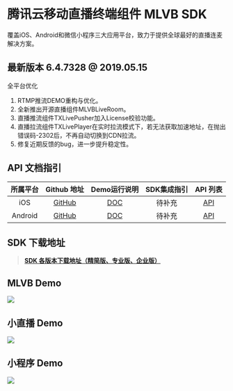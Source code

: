 # 腾讯云移动直播终端组件 MLVB SDK
覆盖iOS、Android和微信小程序三大应用平台，致力于提供全球最好的直播连麦解决方案。

## 最新版本 6.4.7328 @ 2019.05.15

全平台优化
1. RTMP推流DEMO重构与优化。
2. 全新推出开源直播组件MLVBLiveRoom。
3. 直播推流组件TXLivePusher加入License校验功能。
4. 直播拉流组件TXLivePlayer在实时拉流模式下，若无法获取加速地址，在抛出错误码-2302后，不再自动切换到CDN拉流。
5. 修复近期反馈的bug，进一步提升稳定性。 


## API 文档指引

| 所属平台 | Github 地址 | Demo运行说明 | SDK集成指引 | API 列表 |
|:---------:| :--------:|:--------:| :--------:|:--------:|
| iOS | [GitHub](https://github.com/tencentyun/MLVBSDK/tree/master/iOS)| [DOC](https://cloud.tencent.com/document/product/454/34750)| 待补充 | [API](https://cloud.tencent.com/document/product/454/19526) |
| Android | [GitHub](https://github.com/tencentyun/MLVBSDK/tree/master/Android)| [DOC](https://cloud.tencent.com/document/product/454/34750)| 待补充 | [API](https://cloud.tencent.com/document/product/454/14407) |

## SDK 下载地址

> [**SDK 各版本下载地址（精简版、专业版、企业版）**](https://github.com/tencentyun/MLVBSDK/blob/master/SDK%E4%B8%8B%E8%BD%BD.md)

## MLVB Demo

![](https://main.qcloudimg.com/raw/ddf1ce540e29f5a43091d9274672e5f1.jpg)

## 小直播 Demo

![](https://main.qcloudimg.com/raw/354d61632bd71d6aec7a833b3afb69bc.jpg)


## 小程序 Demo

![](https://main.qcloudimg.com/raw/913bc2c34495e04dcd3d97eff069df53.jpg)
